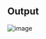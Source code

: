 ## Output
![image](https://github.com/user-attachments/assets/f56a4a51-6410-42cd-b3b8-82fcb2baca79)
